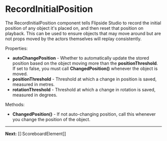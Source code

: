 # RecordInitialPosition

The RecordInitialPosition component tells Flipside Studio to record the initial position of any object it's placed on, and then reset that position on playback.
This can be used to ensure objects that may move around but are not props moved by the actors themselves will replay consistently.

Properties:

* **autoChangePosition** - Whether to automatically update the stored position based on the object moving more than the **positionThreshold**. If set to false, you must call **ChangedPosition()** whenever the object is moved.
* **positionThreshold** - Threshold at which a change in position is saved, measured in metres.
* **rotationThreshold** - Threshold at which a change in rotation is saved, measured in degrees.

Methods:

* **ChangedPosition()** - If not auto-changing position, call this whenever you change the position of the object.

---

**Next:** [[:ScoreboardElement]]
